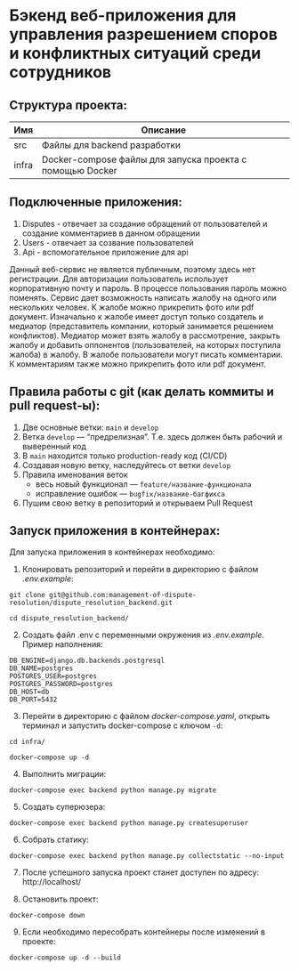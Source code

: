 # Бэкенд веб-приложения для управления разрешением споров и конфликтных ситуаций среди сотрудников

## Структура проекта:

| Имя  | Описание |
| ------------- | ------------- |
| src | Файлы для backend разработки |
| infra | Docker-compose файлы для запуска проекта с помощью Docker |

## Подключенные приложения:

1. Disputes - отвечает за создание обращений от пользователей и создание комментариев в данном обращении
2. Users - отвечает за созвание пользователей
3. Api - вспомогательное приложение для api

Данный веб-сервис не является публичным, поэтому здесь нет регистрации. Для авторизации пользователь использует корпоративную почту и пароль. В процессе пользования пароль можно поменять. Сервис дает возможность написать жалобу на одного или нескольких человек. К жалобе можно прикрепить фото или pdf документ. Изначально к жалобе имеет доступ только создатель и медиатор (представитель компании, который занимается решением конфликтов). Медиатор может взять жалобу в рассмотрение, закрыть жалобу и добавить оппонентов (пользователей, на которых поступила жалоба) в жалобу. В жалобе пользователи могут писать комментарии. К комментариям также можно прикрепить фото или pdf документ.


## Правила работы с git (как делать коммиты и pull request-ы):

1. Две основные ветки: `main` и `develop`
2. Ветка `develop` — “предрелизная”. Т.е. здесь должен быть рабочий и выверенный код
3. В `main` находится только production-ready код (CI/CD)
4. Создавая новую ветку, наследуйтесь от ветки `develop`
5. Правила именования веток
   - весь новый функционал — `feature/название-функционала`
   - исправление ошибок — `bugfix/название-багфикса`
6. Пушим свою ветку в репозиторий и открываем Pull Request


## Запуск приложения в контейнерах:

Для запуска приложения в контейнерах необходимо:

1. Клонировать репозиторий и перейти в директорию с файлом *.env.example*:
```
git clone git@github.com:management-of-dispute-resolution/dispute_resolution_backend.git
```
```
cd dispute_resolution_backend/
```

2. Создать файл .env с переменными окружения из *.env.example*. Пример наполнения:
```
DB_ENGINE=django.db.backends.postgresql
DB_NAME=postgres
POSTGRES_USER=postgres
POSTGRES_PASSWORD=postgres
DB_HOST=db
DB_PORT=5432
```

3. Перейти в директорию с файлом *docker-compose.yaml*, открыть терминал и запустить docker-compose с ключом `-d`:
```
cd infra/
```
```
docker-compose up -d
```

4. Выполнить миграции:
```
docker-compose exec backend python manage.py migrate
```

5. Создать суперюзера:
```
docker-compose exec backend python manage.py createsuperuser
```

6. Собрать статику:
```
docker-compose exec backend python manage.py collectstatic --no-input
```

7. После успешного запуска проект станет доступен по адресу:
http://localhost/

8. Остановить проект:
```
docker-compose down
```

9. Если необходимо пересобрать контейнеры после изменений в проекте:
```
docker-compose up -d --build
```
